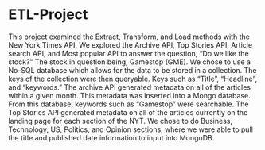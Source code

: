 # ETL-Project
 This project examined the Extract, Transform, and Load methods with the New York Times API. We explored the Archive API, Top Stories API, Article search API, and Most popular API to answer the question, “Do we like the stock?” The stock in question being, Gamestop (GME).
    We chose to use a No-SQL database which allows for the data to be stored in a collection. The keys of the collection were then queryable. Keys such as “Title”, “Headline”, and “keywords.”
The archive API generated metadata on all of the articles within a given month. This metadata was inserted into a Mongo database. From this database, keywords such as “Gamestop” were searchable. 
    The Top Stories API generated metadata on all of the articles currently on the landing page for each section of the NYT.  We chose to do Business, Technology, US, Politics, and Opinion sections, where we were able to pull the title and published date information to input into MongoDB.
